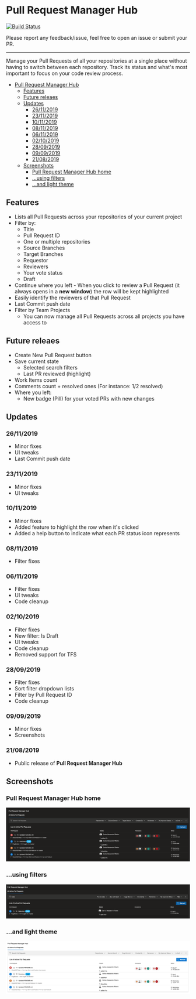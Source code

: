 # Pull Request Manager Hub

[![Build Status](https://dev.azure.com/caixaazul/Pull%20Request%20Manager%20Hub/_apis/build/status/cribeiro84.azure-devops-pull-request-hub?branchName=master)](https://dev.azure.com/caixaazul/Pull%20Request%20Manager%20Hub/_build/latest?definitionId=11&branchName=master)

Please report any feedback/issue, feel free to open an issue or submit your PR.

------

Manage your Pull Requests of all your repositories at a single place without having to switch between each repository. Track its status and what's most important to focus on your code review process.

- [Pull Request Manager Hub](#pull-request-manager-hub)
  - [Features](#features)
  - [Future releaes](#future-releaes)
  - [Updates](#updates)
    - [26/11/2019](#26112019)
    - [23/11/2019](#23112019)
    - [10/11/2019](#10112019)
    - [08/11/2019](#08112019)
    - [06/11/2019](#06112019)
    - [02/10/2019](#02102019)
    - [28/09/2019](#28092019)
    - [09/09/2019](#09092019)
    - [21/08/2019](#21082019)
  - [Screenshots](#screenshots)
    - [Pull Request Manager Hub home](#pull-request-manager-hub-home)
    - [...using filters](#using-filters)
    - [...and light theme](#and-light-theme)

## Features

- Lists all Pull Requests across your repositories of your current project
- Filter by:
  - Title
  - Pull Request ID
  - One or multiple repositories
  - Source Branches
  - Target Branches
  - Requestor
  - Reviewers
  - Your vote status
  - Draft
- Continue where you left - When you click to review a Pull Request (it always opens in a **new window**) the row will be kept highlighted
- Easily identify the reviewers of that Pull Request
- Last Commit push date
- Filter by Team Projects
  - You can now manage all Pull Requests across all projects you have access to

## Future releaes

- Create New Pull Request button
- Save current state
  - Selected search filters
  - Last PR reviewed (highlight)
- Work Items count
- Comments count + resolved ones (For instance: 1/2 resolved)
- Where you left:
  - New badge (Pill) for your voted PRs with new changes

## Updates

### 26/11/2019

- Minor fixes
- UI tweaks
- Last Commit push date

### 23/11/2019

- Minor fixes
- UI tweaks

### 10/11/2019

- Minor fixes
- Added feature to highlight the row when it's clicked
- Added a help button to indicate what each PR status icon represents

### 08/11/2019

- Filter fixes

### 06/11/2019

- Filter fixes
- UI tweaks
- Code cleanup

### 02/10/2019

- Filter fixes
- New filter: Is Draft
- UI tweaks
- Code cleanup
- Removed support for TFS

### 28/09/2019

- Filter fixes
- Sort filter dropdown lists
- Filter by Pull Request ID
- Code cleanup

### 09/09/2019

- Minor fixes
- Screenshots

### 21/08/2019

- Public release of **Pull Request Manager Hub**

## Screenshots

### Pull Request Manager Hub home

![Pull Request Manager Hub - No filter](marketplace/screenshots/screenshot-01.png)

### ...using filters

![Pull Request Manager Hub - Filtering](marketplace/screenshots/screenshot-02.png)

### ...and light theme

![Pull Request Manager Hub - Light Theme](marketplace/screenshots/screenshot-03.png)
